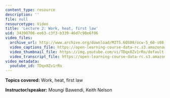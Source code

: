 ```yaml
---
content_type: resource
description: ''
file: null
resourcetype: Video
title: 'Lecture 2: Work, heat, first law'
uid: 34390706-ee63-c3f3-b339-46d7c98e6f06
video_files:
  archive_url: http://www.archive.org/download/MIT5.60S08/ocw-5_60-s08-lec02_300k.mp4
  video_captions_file: https://open-learning-course-data-rc.s3.amazonaws.com/5-60-thermodynamics-kinetics-spring-2008/fae3a642766d55429fdfcc922a9f5e2e_TDqx8Zv1rRo.vtt
  video_thumbnail_file: https://img.youtube.com/vi/TDqx8Zv1rRo/default.jpg
  video_transcript_file: https://open-learning-course-data-rc.s3.amazonaws.com/5-60-thermodynamics-kinetics-spring-2008/30d6d3b84e02f9cdc63d02fc7005019f_TDqx8Zv1rRo.pdf
video_metadata:
  youtube_id: TDqx8Zv1rRo
---
```


**Topics covered:** Work, heat, first law

**Instructor/speaker:** Moungi Bawendi, Keith Nelson